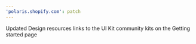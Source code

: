```yaml
---
'polaris.shopify.com': patch
---
```


Updated Design resources links to the UI Kit community kits on the Getting started page
